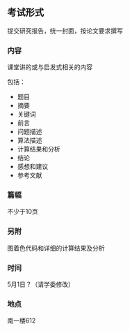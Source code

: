 ## 考试形式

提交研究报告，统一封面，按论文要求撰写

### 内容

课堂讲的或与启发式相关的内容

包括：
* 题目
* 摘要
* 关键词
* 前言
* 问题描述
* 算法描述
* 计算结果和分析
* 结论
* 感想和建议
* 参考文献

### 篇幅
不少于10页

### 另附
图着色代码和详细的计算结果及分析

### 时间
5月1日？（请学委修改）

### 地点
南一楼612